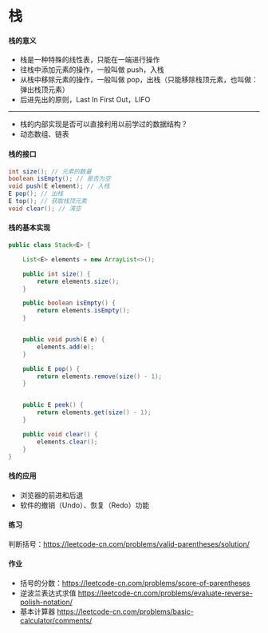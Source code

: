 # 栈

####  栈的意义
- 栈是一种特殊的线性表，只能在一端进行操作 
- 往栈中添加元素的操作，一般叫做 push，入栈 
- 从栈中移除元素的操作，一般叫做 pop，出栈（只能移除栈顶元素，也叫做：弹出栈顶元素） 
- 后进先出的原则，Last In First Out，LIFO

---
- 栈的内部实现是否可以直接利用以前学过的数据结构？ 
- 动态数组、链表

 
#### 栈的接口
```java
int size(); // 元素的数量
boolean isEmpty(); // 是否为空 
void push(E element); // 入栈 
E pop(); // 出栈 
E top(); // 获取栈顶元素 
void clear(); // 清空
```

#### 栈的基本实现
```java
public class Stack<E> {

    List<E> elements = new ArrayList<>();

    public int size() {
        return elements.size();
    }

    public boolean isEmpty() {
        return elements.isEmpty();
    }


    public void push(E e) {
        elements.add(e);
    }

    public E pop() {
        return elements.remove(size() - 1);
    }


    public E peek() {
        return elements.get(size() - 1);
    }

    public void clear() {
        elements.clear();
    }
}
```
#### 栈的应用
 - 浏览器的前进和后退
 - 软件的撤销（Undo）、恢复（Redo）功能

#### 练习

判断括号：https://leetcode-cn.com/problems/valid-parentheses/solution/

#### 作业
- 括号的分数：https://leetcode-cn.com/problems/score-of-parentheses
- 逆波兰表达式求值 https://leetcode-cn.com/problems/evaluate-reverse-polish-notation/
- 基本计算器 https://leetcode-cn.com/problems/basic-calculator/comments/
